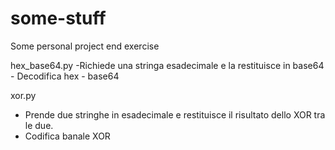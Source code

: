 # some-stuff
Some personal project end exercise


hex_base64.py
  -Richiede una stringa esadecimale e la restituisce in base64 - Decodifica hex - base64
  

xor.py
  - Prende due stringhe in esadecimale e restituisce il risultato dello XOR tra le due.
  - Codifica banale XOR

